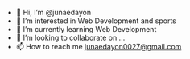 - 👋 Hi, I’m @junaedayon
- 👀 I’m interested in Web Development and sports
- 🌱 I’m currently learning Web Development 
- 💞️ I’m looking to collaborate on ...
- 📫 How to reach me junaedayon0027@gmail.com

<!---
junaedayon/junaedayon is a ✨ special ✨ repository because its `README.md` (this file) appears on your GitHub profile.
You can click the Preview link to take a look at your changes.
--->
